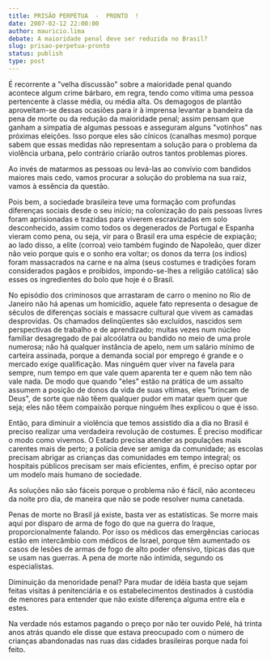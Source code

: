 ```yaml
---
title: PRISÃO PERPÉTUA  -  PRONTO  !
date: 2007-02-12 22:00:00
author: mauricio.lima
debate: A maioridade penal deve ser reduzida no Brasil?
slug: prisao-perpetua-pronto
status: publish 
type: post
---
```


É recorrente a "velha discussão" sobre a maioridade penal quando acontece algum crime bárbaro, em regra, tendo como vítima uma pessoa pertencente à classe média, ou média alta. Os demagogos de plantão aproveitam-se dessas ocasiões para ir à imprensa levantar a bandeira da pena de morte ou da redução da maioridade penal; assim pensam que ganham a simpatia de algumas pessoas e asseguram alguns "votinhos" nas próximas eleições. Isso porque eles são cínicos (canalhas mesmo) porque sabem que essas medidas não representam a solução para o problema da violência urbana, pelo contrário criarão outros tantos problemas piores.  

  

  

Ao invés de matarmos as pessoas ou levá-las ao convívio com bandidos maiores mais cedo, vamos procurar a solução do problema na sua raiz, vamos à essência da questão.  

  

  

Pois bem, a sociedade brasileira teve uma formação com profundas diferenças sociais desde o seu início; na colonização do país pessoas livres foram aprisionadas e trazidas para viverem escravizadas em solo desconhecido, assim como todos os degenerados de Portugal e Espanha vieram como pena, ou seja, vir para o Brasil era uma espécie de expiação; ao lado disso, a elite (corroa) veio também fugindo de Napoleão, quer dizer não veio porque quis e o sonho era voltar; os donos da terra (os índios) foram massacrados na carne e na alma (seus costumes e tradições foram considerados pagãos e proibidos, impondo-se-lhes a religião católica) são esses os ingredientes do bolo que hoje é o Brasil.   

  

  

No episódio dos criminosos que arrastaram de carro o menino no Rio de Janeiro não há apenas um homicídio, aquele fato representa o desague de séculos de diferenças sociais e massacre cultural que vivem as camadas desprovidas. Os chamados delinqüentes são excluídos, nascidos sem perspectivas de trabalho e de aprendizado; muitas vezes num núcleo familiar desagregado de pai alcoólatra ou bandido no meio de uma prole numerosa; não há qualquer instância de apelo, nem um salário mínimo de carteira assinada, porque a demanda social por emprego é grande e o mercado exige qualificação. Mas ninguém quer viver na favela para sempre, num tempo em que vale quem aparenta ter e quem não tem não vale nada. De modo que quando "eles" estão na prática de um assalto assumem a posição de donos da vida de suas vítimas, eles "brincam de Deus", de sorte que não têem qualquer pudor em matar quem quer que seja; eles não têem compaixão porque ninguém lhes explicou o que é isso.  

  

  

Então, para diminuir a violência que temos assistido dia a dia no Brasil é preciso realizar uma verdadeira revolução de costumes. É preciso modificar o modo como vivemos. O Estado precisa atender as populações mais carentes mais de perto; a polícia deve ser amiga da comunidade; as escolas precisam abrigar as crianças das comunidades em tempo integral; os hospitais públicos precisam ser mais eficientes, enfim, é preciso optar por um modelo mais humano de sociedade.   

  

  

As soluções não são fáceis porque o problema não é fácil, não aconteceu da noite pro dia, de maneira que não se pode resolver numa canetada.   

  

  

Penas de morte no Brasil já existe, basta ver as estatísticas. Se morre mais aqui por disparo de arma de fogo do que na guerra do Iraque, proporcionalmente falando. Por isso os médicos das emergências cariocas estão em intercâmbio com médicos de Israel, porque têm aumentado os casos de lesões de armas de fogo de alto poder ofensivo, típicas das que se usam nas guerras. A pena de morte não intimida, segundo os especialistas.  

Diminuição da menoridade penal? Para mudar de idéia basta que sejam feitas visitas á penitenciária e os estabelecimentos destinados à custódia de menores para entender que não existe diferença alguma entre ela e estes.  

Na verdade nós estamos pagando o preço por não ter ouvido Pelé, há trinta anos atrás quando ele disse que estava preocupado com o número de crianças abandonadas nas ruas das cidades brasileiras porque nada foi feito.
